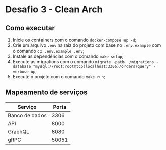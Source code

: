 # Desafio 3 - Clean Arch

## Como executar

1. Inicie os containers com o comando `docker-compose up -d`;
2. Crie um arquivo `.env` na raiz do projeto com base no `.env.example` com o comando `cp .env.example .env`;
3. Instale as dependências com o comando `make setup`;
4. Execute as migrations com o comando `migrate -path ./migrations -database "mysql://root:root@tcp(localhost:3306)/orders?query" -verbose up`;
5. Execute o projeto com o comando `make run`;

## Mapeamento de serviços

|  **Serviço**   | **Porta** |
| -----------    | --------- |
| Banco de dados | 3306      |
| API            | 8000      |
| GraphQL        | 8080      |
| gRPC           | 50051     |
